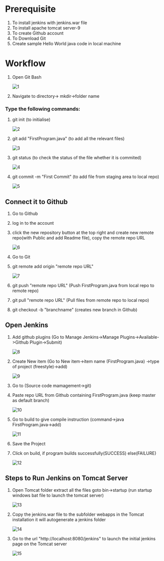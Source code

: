 # Prerequisite
1. To install jenkins with jenkins.war file
2. To install apache tomcat server-9
3. To create Github account
4. To Download Git
5. Create sample Hello World java code in local machine

# Workflow
1. Open Git Bash




   ![1](https://user-images.githubusercontent.com/79540238/109284224-a3bbc300-7845-11eb-803d-17ef7da0b802.PNG)

2. Navigate to directory-> mkdir->folder name
  ### Type the following commands:
  1. git init (to initialise)


     ![2](https://user-images.githubusercontent.com/79540238/109284230-a4ecf000-7845-11eb-802a-449ca5094142.png)
  2. git add "FirstProgram.java"  (to add all the relevant files)



     ![3](https://user-images.githubusercontent.com/79540238/109284232-a5858680-7845-11eb-8918-4fca5f697ea9.PNG)
  3. git status (to check the status of the file whether it is commited)



     
     ![4](https://user-images.githubusercontent.com/79540238/109284788-3f4d3380-7846-11eb-8f9c-632833cbe2da.PNG)
  4. git commit -m "First Commit" (to add file from staging area to local repo)


      ![5](https://user-images.githubusercontent.com/79540238/109284789-407e6080-7846-11eb-86c3-d997ee88ca5c.PNG)
  
## Connect it to Github
1. Go to Github
2. log in to the account
3. click the new repository button at the top right and create new remote repo(with Public and add Readme file), copy the remote repo URL



   ![6](https://user-images.githubusercontent.com/79540238/109284790-4116f700-7846-11eb-930c-6a02a78c7f42.PNG)
4. Go to Git
  1. git remote add origin "remote repo URL"



     ![7](https://user-images.githubusercontent.com/79540238/109284792-4116f700-7846-11eb-8834-38d99fd46ba9.PNG)
  2. git push "remote repo URL" (Push FirstProgram.java from local repo to remote repo)
  3. git pull "remote repo URL" (Pull files from remote repo to local repo)
  4. git checkout -b "branchname" (creates new branch in Github)

## Open Jenkins
1. Add github plugins (Go to Manage Jenkins->Manage Plugins->Available->Github Plugin->Submit)


   ![8](https://user-images.githubusercontent.com/79540238/109284795-41af8d80-7846-11eb-93f7-827a0c217403.PNG)
2. Create New item (Go to New item->item name (FirstProgram.java) ->type of project (freestyle)->add)



   ![9](https://user-images.githubusercontent.com/79540238/109284797-42482400-7846-11eb-9da9-85f9fdeffb99.PNG)
3. Go to (Source code mamagement->git)
4. Paste repo URL from Github containing FirstProgram.java (keep master as default branch)


   ![10](https://user-images.githubusercontent.com/79540238/109284799-42482400-7846-11eb-9e10-bc52a600e92d.PNG)

5. Go to build to give compile instruction (command->java FirstProgram.java->add)


    ![11](https://user-images.githubusercontent.com/79540238/109285960-b59e6580-7847-11eb-93ad-cb2577a641f2.PNG)
6. Save the Project
7. Click on build, if program builds successfully(SUCCESS) else(FAILURE)


   ![12](https://user-images.githubusercontent.com/79540238/109285964-b636fc00-7847-11eb-8f32-bdb30fa51b58.PNG)

## Steps to Run Jenkins on Tomcat Server
1. Open Tomcat folder extract all the files goto bin->startup (run startup windows bat file to launch the tomcat server)


   ![13](https://user-images.githubusercontent.com/79540238/109285967-b6cf9280-7847-11eb-924c-2af4c10612c0.PNG)
2. Copy the jenkins.war file to the subfolder webapps in the Tomcat installation it will autogenerate a jenkins folder


   ![14](https://user-images.githubusercontent.com/79540238/109285970-b7682900-7847-11eb-962c-91f90b4c1841.PNG)
3. Go to the url "http://localhost:8080/jenkins" to launch the initial jenkins page on the Tomcat server


   ![15](https://user-images.githubusercontent.com/79540238/109285971-b800bf80-7847-11eb-9d4a-10296fd1eb83.PNG)




  
  




